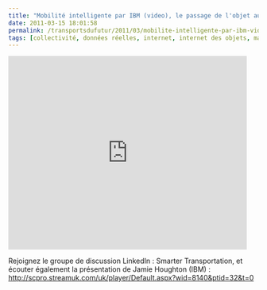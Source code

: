 ```yaml
---
title: "Mobilité intelligente par IBM (video), le passage de l'objet aux services"
date: 2011-03-15 18:01:58
permalink: /transportsdufutur/2011/03/mobilite-intelligente-par-ibm-video-le-passage-de-lobjet-aux-services.html
tags: [collectivité, données réelles, internet, internet des objets, management de la mobilité, open source, partage de la voirie, Pay as You Move]
---
```


<p><iframe frameborder="0" height="390" src="http://www.youtube.com/embed/V2UDrG5RJ4U" title="YouTube video player" width="480"></iframe></p> <p>Rejoignez le groupe de discussion LinkedIn : Smarter Transportation, et écouter également la présentation de Jamie Houghton (IBM) : <a href="http://scpro.streamuk.com/uk/player/Default.aspx?wid=8140&ptid=32&t=0">http://scpro.streamuk.com/uk/player/Default.aspx?wid=8140&ptid=32&t=0</a></p> <p> </p>
